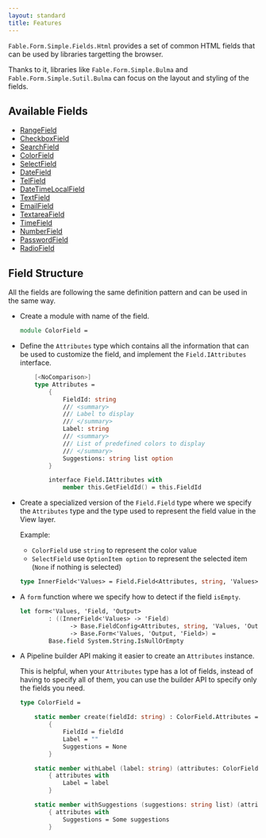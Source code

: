 ```yaml
---
layout: standard
title: Features
---
```


`Fable.Form.Simple.Fields.Html` provides a set of common HTML fields that can be used by libraries targetting the browser.

Thanks to it, libraries like `Fable.Form.Simple.Bulma` and `Fable.Form.Simple.Sutil.Bulma` can focus on the layout and styling of the fields.

## Available Fields

- [RangeField](https://github.com/MangelMaxime/Fable.Form/blob/feature/pluggable/packages/Fable.Form.Simple.Fields.Html/RangeField.fs)
- [CheckboxField](https://github.com/MangelMaxime/Fable.Form/blob/feature/pluggable/packages/Fable.Form.Simple.Fields.Html/CheckboxField.fs)
- [SearchField](https://github.com/MangelMaxime/Fable.Form/blob/feature/pluggable/packages/Fable.Form.Simple.Fields.Html/SearchField.fs)
- [ColorField](https://github.com/MangelMaxime/Fable.Form/blob/feature/pluggable/packages/Fable.Form.Simple.Fields.Html/ColorField.fs)
- [SelectField](https://github.com/MangelMaxime/Fable.Form/blob/feature/pluggable/packages/Fable.Form.Simple.Fields.Html/SelectField.fs)
- [DateField](https://github.com/MangelMaxime/Fable.Form/blob/feature/pluggable/packages/Fable.Form.Simple.Fields.Html/DateField.fs)
- [TelField](https://github.com/MangelMaxime/Fable.Form/blob/feature/pluggable/packages/Fable.Form.Simple.Fields.Html/TelField.fs)
- [DateTimeLocalField](https://github.com/MangelMaxime/Fable.Form/blob/feature/pluggable/packages/Fable.Form.Simple.Fields.Html/DateTimeLocalField.fs)
- [TextField](https://github.com/MangelMaxime/Fable.Form/blob/feature/pluggable/packages/Fable.Form.Simple.Fields.Html/TextField.fs)
- [EmailField](https://github.com/MangelMaxime/Fable.Form/blob/feature/pluggable/packages/Fable.Form.Simple.Fields.Html/EmailField.fs)
- [TextareaField](https://github.com/MangelMaxime/Fable.Form/blob/feature/pluggable/packages/Fable.Form.Simple.Fields.Html/TextareaField.fs)
- [TimeField](https://github.com/MangelMaxime/Fable.Form/blob/feature/pluggable/packages/Fable.Form.Simple.Fields.Html/TimeField.fs)
- [NumberField](https://github.com/MangelMaxime/Fable.Form/blob/feature/pluggable/packages/Fable.Form.Simple.Fields.Html/NumberField.fs)
- [PasswordField](https://github.com/MangelMaxime/Fable.Form/blob/feature/pluggable/packages/Fable.Form.Simple.Fields.Html/PasswordField.fs)
- [RadioField](https://github.com/MangelMaxime/Fable.Form/blob/feature/pluggable/packages/Fable.Form.Simple.Fields.Html/RadioField.fs)

## Field Structure

All the fields are following the same definition pattern and can be used in the same way.

<ul class="textual-steps">
<li>

Create a module with name of the field.

```fsharp
module ColorField =
```

</li>

<li>

Define the `Attributes` type which contains all the information that can be used to customize the field, and implement the `Field.IAttributes` interface.

```fsharp
    [<NoComparison>]
    type Attributes =
        {
            FieldId: string
            /// <summary>
            /// Label to display
            /// </summary>
            Label: string
            /// <summary>
            /// List of predefined colors to display
            /// </summary>
            Suggestions: string list option
        }

        interface Field.IAttributes with
            member this.GetFieldId() = this.FieldId
```

</li>

<li>

Create a specialized version of the `Field.Field` type where we specify the `Attributes` type and the type used to represent the field value in the View layer.

Example:

- `ColorField` use `string` to represent the color value
- `SelectField` use `OptionItem option` to represent the selected item (`None` if nothing is selected)

```fsharp
type InnerField<'Values> = Field.Field<Attributes, string, 'Values>
```

</li>

<li>

A `form` function where we specify how to detect if the field `isEmpty`.

```fsharp
let form<'Values, 'Field, 'Output>
        : ((InnerField<'Values> -> 'Field)
              -> Base.FieldConfig<Attributes, string, 'Values, 'Output>
              -> Base.Form<'Values, 'Output, 'Field>) =
        Base.field System.String.IsNullOrEmpty
```

</li>

<li>

A Pipeline builder API making it easier to create an `Attributes` instance.

This is helpful, when your `Attributes` type has a lot of fields, instead of having to specify all of them, you can use the builder API to specify only the fields you need.

```fsharp
type ColorField =

    static member create(fieldId: string) : ColorField.Attributes =
        {
            FieldId = fieldId
            Label = ""
            Suggestions = None
        }

    static member withLabel (label: string) (attributes: ColorField.Attributes) =
        { attributes with
            Label = label
        }

    static member withSuggestions (suggestions: string list) (attributes: ColorField.Attributes) =
        { attributes with
            Suggestions = Some suggestions
        }
```

</li>

</ul>
